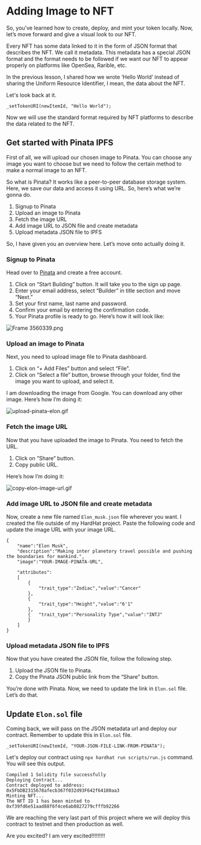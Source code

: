 # Adding Image to NFT

So, you’ve learned how to create, deploy, and mint your token locally. Now, let’s move forward and give a visual look to our NFT.

Every NFT has some data linked to it in the form of JSON format that describes the NFT. We call it metadata. This metadata has a special JSON format and the format needs to be followed if we want our NFT to appear properly on platforms like OpenSea, Rarible, etc.

In the previous lesson, I shared how we wrote ‘Hello World’ instead of sharing the Uniform Resource Identifier, I mean, the data about the NFT.

Let's look back at it.

```
_setTokenURI(newItemId, "Hello World");
```

Now we will use the standard format required by NFT platforms to describe the data related to the NFT.

## Get started with Pinata IPFS

First of all, we will upload our chosen image to Pinata. You can choose any image you want to choose but we need to follow the certain method to make a normal image to an NFT.

So what is Pinata? It works like a peer-to-peer database storage system. Here, we save our data and access it using URL. So, here’s what we’re gonna do.

1. Signup to Pinata
2. Upload an image to Pinata
3. Fetch the image URL
4. Add image URL to JSON file and create metadata
5. Upload metadata JSON file to IPFS

So, I have given you an overview here. Let’s move onto actually doing it.

### Signup to Pinata

Head over to [Pinata](https://www.pinata.cloud/) and create a free account.

1. Click on “Start Building” button. It will take you to the sign up page.
2. Enter your email address, select “Builder” in title section and move “Next.”
3. Set your first name, last name and password.
4. Confirm your email by entering the confirmation code.
5. Your Pinata profile is ready to go. Here’s how it will look like:

![Frame 3560339.png](https://github.com/0xmetaschool/Learning-Projects/blob/Add-GIFs-DAO/assests_for_all/How%20to%20write%20a%20smart%20contract%20and%20mint%20Elon%20Musk%20NFT%20on%20OpenSea/Adding%20Image%20to%20NFT/Frame_3560339.png?raw=true)

### Upload an image to Pinata

Next, you need to upload image file to Pinata dashboard.

1. Click on “+ Add Files” button and select “File”.
2. Click on “Select a file” button, browse through your folder, find the image you want to upload, and select it.

I am downloading the image from Google. You can download any other image. Here’s how I’m doing it:

![upload-pinata-elon.gif](https://github.com/0xmetaschool/Learning-Projects/blob/Add-GIFs-DAO/assests_for_all/How%20to%20write%20a%20smart%20contract%20and%20mint%20Elon%20Musk%20NFT%20on%20OpenSea/Adding%20Image%20to%20NFT/upload-pinata-elon.gif?raw=true)

### Fetch the image URL

Now that you have uploaded the image to Pinata. You need to fetch the URL.

1. Click on “Share” button.
2. Copy public URL.

Here’s how I’m doing it:

![copy-elon-image-url.gif](https://github.com/0xmetaschool/Learning-Projects/blob/Add-GIFs-DAO/assests_for_all/How%20to%20write%20a%20smart%20contract%20and%20mint%20Elon%20Musk%20NFT%20on%20OpenSea/Adding%20Image%20to%20NFT/copy-elon-image-url.gif?raw=true)

### Add image URL to JSON file and create metadata

Now, create a new file named `Elon_musk.json` file wherever you want. I created the file outside of my HardHat project. Paste the following code and update the image URL with your image URL.

```
{
	"name":"Elon Musk",
	"description":"Making inter planetory travel possible and pushing the boundaries for mankind.",
	"image":"YOUR-IMAGE-PINATA-URL",

	"attributes":
	[
		{
			"trait_type":"Zodiac","value":"Cancer"
		},
		{
			"trait_type":"Height","value":"6'1"
		},
		{	"trait_type":"Personality Type","value":"INTJ"
		}
	]
}

```

### Upload metadata JSON file to IPFS

Now that you have created the JSON file, follow the following step.

1. Upload the JSON file to Pinata.
2. Copy the Pinata JSON public link from the “Share” button.

You’re done with Pinata. Now, we need to update the link in `Elon.sol` file. Let’s do that.

## Update `Elon.sol` file

Coming back, we will pass on the JSON metadata url and deploy our contract. Remember to update this in `Elon.sol` file.

```
_setTokenURI(newItemId, "YOUR-JSON-FILE-LINK-FROM-PINATA");
```

Let's deploy our contract using `npx hardhat run scripts/run.js` command. You will see this output.

```
Compiled 1 Solidity file successfully
Deploying Contract...
Contract deployed to address: 0x5FbDB2315678afecb367f032d93F642f64180aa3
Minting NFT...
The NFT ID 1 has been minted to 0xf39fd6e51aad88f6f4ce6ab8827279cfffb92266
```

We are reaching the very last part of this project where we will deploy this contract to testnet and then production as well.

Are you excited? I am very excited!!!!!!!!!
